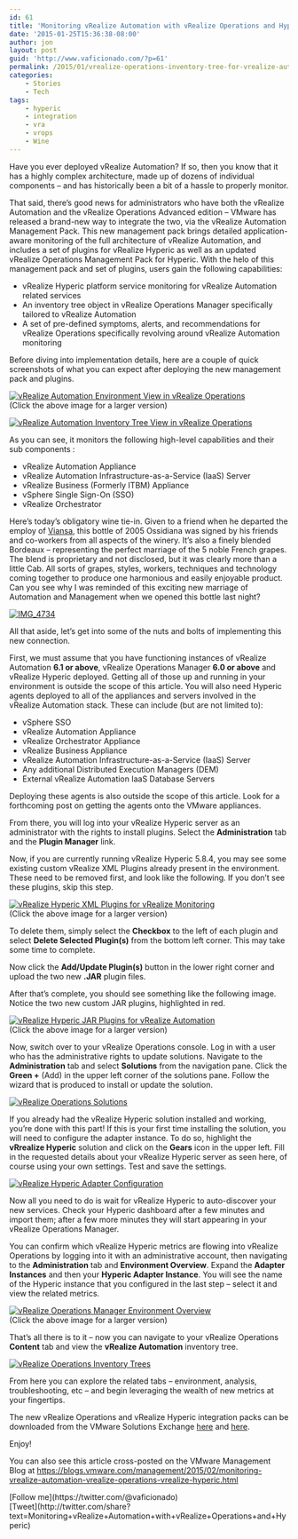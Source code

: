 ```yaml
---
id: 61
title: 'Monitoring vRealize Automation with vRealize Operations and Hyperic'
date: '2015-01-25T15:36:38-08:00'
author: jon
layout: post
guid: 'http://www.vaficionado.com/?p=61'
permalink: /2015/01/vrealize-operations-inventory-tree-for-vrealize-automation/
categories:
    - Stories
    - Tech
tags:
    - hyperic
    - integration
    - vra
    - vrops
    - Wine
---
```


Have you ever deployed vRealize Automation? If so, then you know that it has a highly complex architecture, made up of dozens of individual components – and has historically been a bit of a hassle to properly monitor.

That said, there’s good news for administrators who have both the vRealize Automation and the vRealize Operations Advanced edition – VMware has released a brand-new way to integrate the two, via the vRealize Automation Management Pack. This new management pack brings detailed application-aware monitoring of the full architecture of vRealize Automation, and includes a set of plugins for vRealize Hyperic as well as an updated vRealize Operations Management Pack for Hyperic. With the helo of this management pack and set of plugins, users gain the following capabilities:

- vRealize Hyperic platform service monitoring for vRealize Automation related services
- An inventory tree object in vRealize Operations Manager specifically tailored to vRealize Automation
- A set of pre-defined symptoms, alerts, and recommendations for vRealize Operations specifically revolving around vRealize Automation monitoring

Before diving into implementation details, here are a couple of quick screenshots of what you can expect after deploying the new management pack and plugins.

[![vRealize Automation Environment View in vRealize Operations](https://www.vaficionado.com/wp-content/uploads/2015/01/vRA-vROps-EnvironmentList.png)](https://www.vaficionado.com/wp-content/uploads/2015/01/vRA-vROps-EnvironmentList.png)  
(Click the above image for a larger version)

[![vRealize Automation Inventory Tree View in vRealize Operations](https://www.vaficionado.com/wp-content/uploads/2015/01/vRA-Tree.png)](https://www.vaficionado.com/wp-content/uploads/2015/01/vRA-Tree.png)

As you can see, it monitors the following high-level capabilities and their sub components :

- vRealize Automation Appliance
- vRealize Automation Infrastructure-as-a-Service (IaaS) Server
- vRealize Business (Formerly ITBM) Appliance
- vSphere Single Sign-On (SSO)
- vRealize Orchestrator

Here’s today’s obligatory wine tie-in. Given to a friend when he departed the employ of [Viansa](https://www.viansa.com/), this bottle of 2005 Ossidiana was signed by his friends and co-workers from all aspects of the winery. It’s also a finely blended Bordeaux – representing the perfect marriage of the 5 noble French grapes. The blend is proprietary and not disclosed, but it was clearly more than a little Cab. All sorts of grapes, styles, workers, techniques and technology coming together to produce one harmonious and easily enjoyable product. Can you see why I was reminded of this exciting new marriage of Automation and Management when we opened this bottle last night?

[![IMG_4734](https://www.vaficionado.com/wp-content/uploads/2015/01/IMG_4734-517x1024.jpg)](https://www.vaficionado.com/wp-content/uploads/2015/01/IMG_4734.jpg)

All that aside, let’s get into some of the nuts and bolts of implementing this new connection.

First, we must assume that you have functioning instances of vRealize Automation **6.1 or above**, vRealize Operations Manager **6.0 or above** and vRealize Hyperic deployed. Getting all of those up and running in your environment is outside the scope of this article. You will also need Hyperic agents deployed to all of the appliances and servers involved in the vRealize Automation stack. These can include (but are not limited to):

- vSphere SSO
- vRealize Automation Appliance
- vRealize Orchestrator Appliance
- vRealize Business Appliance
- vRealize Automation Infrastructure-as-a-Service (IaaS) Server
- Any additional Distributed Execution Managers (DEM)
- External vRealize Automation IaaS Database Servers

Deploying these agents is also outside the scope of this article. Look for a forthcoming post on getting the agents onto the VMware appliances.

From there, you will log into your vRealize Hyperic server as an administrator with the rights to install plugins. Select the **Administration** tab and the **Plugin Manager** link.

Now, if you are currently running vRealize Hyperic 5.8.4, you may see some existing custom vRealize XML Plugins already present in the environment. These need to be removed first, and look like the following. If you don’t see these plugins, skip this step.

[![vRealize Hyperic XML Plugins for vRealize Monitoring](https://www.vaficionado.com/wp-content/uploads/2015/01/vR-XML-Hyperic-1024x169.png)](https://www.vaficionado.com/wp-content/uploads/2015/01/vR-XML-Hyperic.png)  
(Click the above image for a larger version)

To delete them, simply select the **Checkbox** to the left of each plugin and select **Delete Selected Plugin(s)** from the bottom left corner. This may take some time to complete.

Now click the **Add/Update Plugin(s)** button in the lower right corner and upload the two new **.JAR** plugin files.

After that’s complete, you should see something like the following image. Notice the two new custom JAR plugins, highlighted in red.

[![vRealize Hyperic JAR Plugins for vRealize Automation](https://www.vaficionado.com/wp-content/uploads/2015/01/HQPlugins-1024x522.png)](https://www.vaficionado.com/wp-content/uploads/2015/01/HQPlugins.png)  
(Click the above image for a larger version)

Now, switch over to your vRealize Operations console. Log in with a user who has the administrative rights to update solutions. Navigate to the **Administration** tab and select **Solutions** from the navigation pane. Click the **Green +** (Add) in the upper left corner of the solutions pane. Follow the wizard that is produced to install or update the solution.

[![vRealize Operations Solutions](https://www.vaficionado.com/wp-content/uploads/2015/01/vROps-Solutions.png)](https://www.vaficionado.com/wp-content/uploads/2015/01/vROps-Solutions.png)

If you already had the vRealize Hyperic solution installed and working, you’re done with this part! If this is your first time installing the solution, you will need to configure the adapter instance. To do so, highlight the **vRrealize Hyperic** solution and click on the **Gears** icon in the upper left. Fill in the requested details about your vRealize Hyperic server as seen here, of course using your own settings. Test and save the settings.

[![vRealize Hyperic Adapter Configuration](https://www.vaficionado.com/wp-content/uploads/2015/01/HypericConfig.png)](https://www.vaficionado.com/wp-content/uploads/2015/01/HypericConfig.png)

Now all you need to do is wait for vRealize Hyperic to auto-discover your new services. Check your Hyperic dashboard after a few minutes and import them; after a few more minutes they will start appearing in your vRealize Operations Manager.

You can confirm which vRealize Hyperic metrics are flowing into vRealize Operations by logging into it with an administrative account, then navigating to the **Administration** tab and **Environment Overview**. Expand the **Adapter Instances** and then your **Hyperic Adapter Instance**. You will see the name of the Hyperic instance that you configured in the last step – select it and view the related metrics.

[![vRealize Operations Manager Environment Overview](https://www.vaficionado.com/wp-content/uploads/2015/01/EnvironmentOverview-1024x535.png)](https://www.vaficionado.com/wp-content/uploads/2015/01/EnvironmentOverview.png)  
(Click the above image for a larger version)

That’s all there is to it – now you can navigate to your vRealize Operations **Content** tab and view the **vRealize Automation** inventory tree.

[![vRealize Operations Inventory Trees](https://www.vaficionado.com/wp-content/uploads/2015/01/InventoryTrees.png)](https://www.vaficionado.com/wp-content/uploads/2015/01/InventoryTrees.png)

From here you can explore the related tabs – environment, analysis, troubleshooting, etc – and begin leveraging the wealth of new metrics at your fingertips.

The new vRealize Operations and vRealize Hyperic integration packs can be downloaded from the VMware Solutions Exchange [here](https://solutionexchange.vmware.com/store/products/vmware-vrealize-operations-management-pack-for-vmware-vrealize-automation) and [here](https://solutionexchange.vmware.com/store/products/management-pack-for-vrealize-hyperic#.VNTbk3aM67Q).

Enjoy!

You can also see this article cross-posted on the VMware Management Blog at https://blogs.vmware.com/management/2015/02/monitoring-vrealize-automation-vrealize-operations-vrealize-hyperic.html

<div class="twttr_buttons"><div class="twttr_followme"> [Follow me](https://twitter.com/@vaficionado) </div></div><div class="twttr_buttons"><div class="twttr_twitter"> [Tweet](http://twitter.com/share?text=Monitoring+vRealize+Automation+with+vRealize+Operations+and+Hyperic)</div></div>